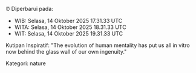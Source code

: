 ⏰ Diperbarui pada:
- WIB: Selasa, 14 Oktober 2025 17.31.33 UTC
- WITA: Selasa, 14 Oktober 2025 18.31.33 UTC
- WIT: Selasa, 14 Oktober 2025 19.31.33 UTC

Kutipan Inspiratif:
"The evolution of human mentality has put us all in vitro now behind the glass wall of our own ingenuity."


Kategori: nature

